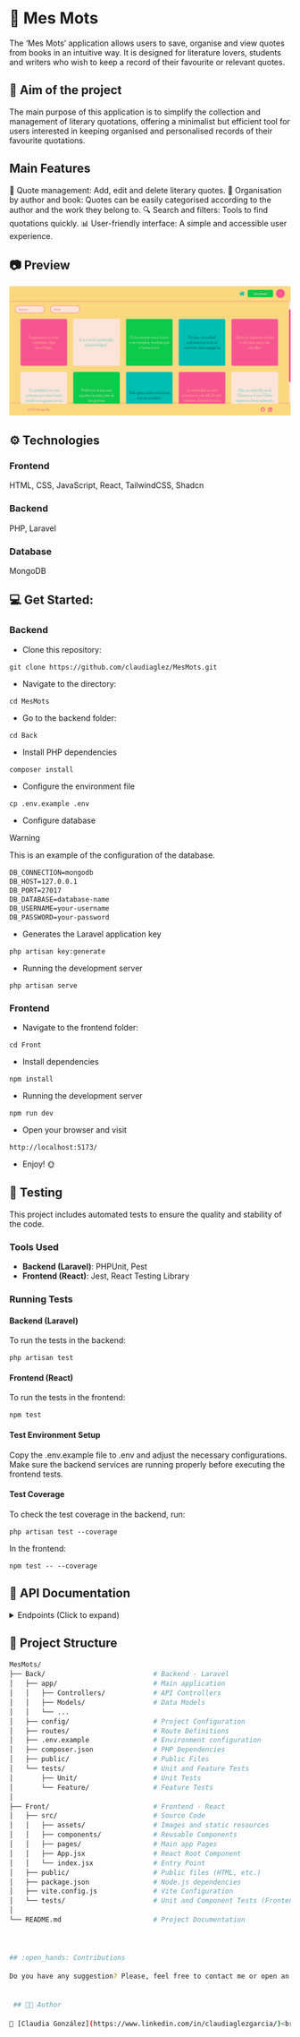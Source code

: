 # :open_book: Mes Mots <br>

The ‘Mes Mots’ application allows users to save, organise and view quotes from books in an intuitive way. It is designed for literature lovers, students and writers who wish to keep a record of their favourite or relevant quotes.

## 🎯 Aim of the project

The main purpose of this application is to simplify the collection and management of literary quotations, offering a minimalist but efficient tool for users interested in keeping organised and personalised records of their favourite quotations.

## Main Features 

📝 Quote management: Add, edit and delete literary quotes.
📂 Organisation by author and book: Quotes can be easily categorised according to the author and the work they belong to.
🔍 Search and filters: Tools to find quotations quickly.
📊 User-friendly interface: A simple and accessible user experience.


## :camera: Preview
![imagen](public/MesMotsCapture.png)


## ⚙️ Technologies

### Frontend 

HTML, CSS, JavaScript, React, TailwindCSS, Shadcn
<br>

### Backend

PHP, Laravel
<br>

### Database

MongoDB
<br>


## :computer: Get Started:

### Backend 

* Clone this repository:
```
git clone https://github.com/claudiaglez/MesMots.git
```

* Navigate to the directory:
```
cd MesMots
```

* Go to the backend folder:
```
cd Back
```

* Install PHP dependencies
```
composer install
```

* Configure the environment file
```
cp .env.example .env
```
* Configure database
> [!WARNING]
> This is an example of the configuration of the database.
```
DB_CONNECTION=mongodb
DB_HOST=127.0.0.1
DB_PORT=27017
DB_DATABASE=database-name
DB_USERNAME=your-username
DB_PASSWORD=your-password
```

* Generates the Laravel application key
```
php artisan key:generate
```

* Running the development server
```
php artisan serve
```

### Frontend

* Navigate to the frontend folder:
```
cd Front
```

* Install dependencies
```
npm install
```

* Running the development server
```
npm run dev
```

* Open your browser and visit
```
http://localhost:5173/
```

* Enjoy! :sun_with_face:

## :test_tube: Testing

This project includes automated tests to ensure the quality and stability of the code.

### Tools Used
- **Backend (Laravel)**: PHPUnit, Pest
- **Frontend (React)**: Jest, React Testing Library

### Running Tests

#### Backend (Laravel)
To run the tests in the backend:

```
php artisan test
```

#### Frontend (React)
To run the tests in the frontend:

```
npm test
```

#### Test Environment Setup
Copy the .env.example file to .env and adjust the necessary configurations.
Make sure the backend services are running properly before executing the frontend tests.

#### Test Coverage
To check the test coverage in the backend, run:

```
php artisan test --coverage
```

In the frontend:

```
npm test -- --coverage
```


## 📄 API Documentation

<details>
  <summary>Endpoints (Click to expand)</summary>

### Available Endpoints:

| Method | Endpoint           | Description                  |
|--------|--------------------|------------------------------|
| GET    | `/api/quotes`      | Retrieve all quotes          |
| POST   | `/api/quotes`      | Add a new quote              |
| PUT    | `/api/quotes/{id}` | Update a quote by ID         |
| DELETE | `/api/quotes/{id}` | Delete a quote by ID         |

#### Example Response (Success):
```json
{
  "id": "12345",
  "quote": "To be, or not to be.",
  "author": "William Shakespeare",
  "book": "Hamlet"
}

```

#### Example Response (Error):
```json
{
  "error": "Quote not found"
}

```



</details> 

## 📂 Project Structure

```bash
MesMots/
├── Back/                           # Backend - Laravel
│   ├── app/                        # Main application
│   │   ├── Controllers/            # API Controllers
│   │   ├── Models/                 # Data Models
│   │   └── ...
│   ├── config/                     # Project Configuration
│   ├── routes/                     # Route Definitions
│   ├── .env.example                # Environment configuration
│   ├── composer.json               # PHP Dependencies
│   ├── public/                     # Public Files
│   └── tests/                      # Unit and Feature Tests
│       ├── Unit/                   # Unit Tests
│       └── Feature/                # Feature Tests
│
├── Front/                          # Frontend - React
│   ├── src/                        # Source Code
│   │   ├── assets/                 # Images and static resources
│   │   ├── components/             # Reusable Components
│   │   ├── pages/                  # Main app Pages
│   │   ├── App.jsx                 # React Root Component
│   │   └── index.jsx               # Entry Point
│   ├── public/                     # Public files (HTML, etc.)
│   ├── package.json                # Node.js dependencies
│   ├── vite.config.js              # Vite Configuration
│   └── tests/                      # Unit and Component Tests (Frontend)
│
└── README.md                       # Project Documentation



## :open_hands: Contributions

Do you have any suggestion? Please, feel free to contact me or open an issue or pull request :star_struck:


 ## 👩‍💻 Author

🧡 [Claudia González](https://www.linkedin.com/in/claudiaglezgarcia/)<br>